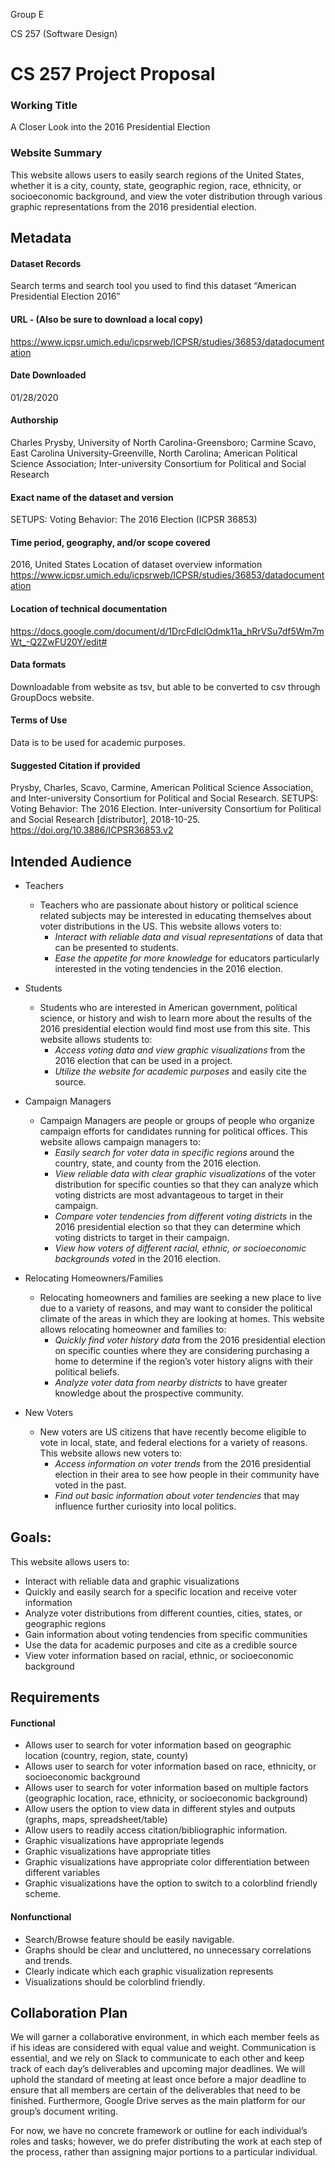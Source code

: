 Group E

CS 257 (Software Design)

# CS 257 Project Proposal

### Working Title 
A Closer Look into the 2016 Presidential Election

### Website Summary
This website allows users to easily search regions of the United States, whether it is a city, county, state, geographic region, race, ethnicity, or socioeconomic background, and view the voter distribution through various graphic representations from the 2016 presidential election.

## Metadata

#### Dataset Records
Search terms and search tool you used to find this dataset
“American Presidential Election 2016”

#### URL - (Also be sure to download a local copy)
https://www.icpsr.umich.edu/icpsrweb/ICPSR/studies/36853/datadocumentation

#### Date Downloaded
01/28/2020

#### Authorship
Charles Prysby, University of North Carolina-Greensboro; Carmine Scavo, East Carolina University-Greenville, North Carolina; American Political Science Association; Inter-university Consortium for Political and Social Research

#### Exact name of the dataset and version
SETUPS: Voting Behavior: The 2016 Election (ICPSR 36853)

#### Time period, geography, and/or scope covered
2016, United States
Location of dataset overview information
https://www.icpsr.umich.edu/icpsrweb/ICPSR/studies/36853/datadocumentation

#### Location of technical documentation
https://docs.google.com/document/d/1DrcFdIclOdmk11a_hRrVSu7df5Wm7mWt_-Q2ZwFU20Y/edit#

#### Data formats
Downloadable from website as tsv, but able to be converted to csv through GroupDocs website.

#### Terms of Use
Data is to be used for academic purposes.

#### Suggested Citation if provided
Prysby, Charles, Scavo, Carmine, American Political Science Association, and Inter-university Consortium for Political and Social Research. SETUPS: Voting Behavior: The 2016 Election. Inter-university Consortium for Political and Social Research [distributor], 2018-10-25. https://doi.org/10.3886/ICPSR36853.v2


## Intended Audience

* Teachers
  * Teachers who are passionate about history or political science related subjects may be interested in educating themselves about voter distributions in the US. This website allows voters to:
    * *Interact with reliable data and visual representations* of data that can be presented to students.
    * *Ease the appetite for more knowledge* for educators particularly interested in the voting tendencies in the 2016 election.

* Students
  * Students who are interested in American government, political science, or history and wish to learn more about the results of the 2016 presidential election would find most use from this site. This website allows students to:
    * *Access voting data and view graphic visualizations* from the 2016 election that can be used in a project.
    * *Utilize the website for academic purposes* and easily cite the source.
* Campaign Managers
  * Campaign Managers are people or groups of people who organize campaign efforts for candidates running for political offices. This website allows campaign managers to:
    * *Easily search for voter data in specific regions* around the country, state, and county from the 2016 election.
    * *View reliable data with clear graphic visualizations* of the voter distribution for specific counties so that they can analyze which voting districts are most advantageous to target in their campaign.
    * *Compare voter tendencies from different voting districts* in the 2016 presidential election so that they can determine which voting districts to target in their campaign.
    * *View how voters of different racial, ethnic, or socioeconomic backgrounds voted* in the 2016 election.

* Relocating Homeowners/Families 
  * Relocating homeowners and families are seeking a new place to live due to a variety of reasons, and may want to consider the political climate of the areas in which they are looking at homes. This website allows relocating homeowner and families to:
    * *Quickly find voter history data* from the 2016 presidential election on specific counties where they are considering purchasing a home to determine if the region’s voter history aligns with their political beliefs.
    * *Analyze voter data from nearby districts* to have greater knowledge about the prospective community.

* New Voters
  * New voters are US citizens that have recently become eligible to vote in local, state, and federal elections for a variety of reasons. This website allows new voters to:
    * *Access information on voter trends* from the 2016 presidential election in their area to see how people in their community have voted in the past.
    * *Find out basic information about voter tendencies* that may influence further curiosity into local politics.


## Goals:
This website allows users to:

* Interact with reliable data and graphic visualizations 
* Quickly and easily search for a specific location and receive voter information
* Analyze voter distributions from different counties, cities, states, or geographic regions
* Gain information about voting tendencies from specific communities
* Use the data for academic purposes and cite as a credible source
* View voter information based on racial, ethnic, or socioeconomic background

## Requirements
#### Functional
* Allows user to search for voter information based on geographic location (country, region, state, county)
* Allows user to search for voter information based on race, ethnicity, or socioeconomic background
* Allows user to search for voter information based on multiple factors (geographic location, race, ethnicity, or socioeconomic background)
* Allow users the option to view data in different styles and outputs (graphs, maps, spreadsheet/table)
* Allow users to readily access citation/bibliographic information.
* Graphic visualizations have appropriate legends
* Graphic visualizations have appropriate titles
* Graphic visualizations have appropriate color differentiation between different variables
* Graphic visualizations have the option to switch to a colorblind friendly scheme.

#### Nonfunctional
* Search/Browse feature should be easily navigable.
* Graphs should be clear and uncluttered, no unnecessary correlations and trends.
* Clearly indicate which each graphic visualization represents 
* Visualizations should be colorblind friendly.

## Collaboration Plan
We will garner a collaborative environment, in which each member feels as if his ideas are considered with equal value and weight. Communication is essential, and we rely on Slack to communicate to each other and keep track of each day’s deliverables and upcoming major deadlines. We will uphold the standard of meeting at least once before a major deadline to ensure that all members are certain of the deliverables that need to be finished. Furthermore, Google Drive serves as the main platform for our group’s document writing.

For now, we have no concrete framework or outline for each individual’s roles and tasks; however, we do prefer distributing the work at each step of the process, rather than assigning major portions to a particular individual.